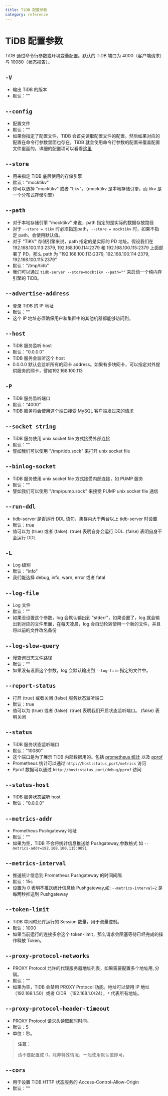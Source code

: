 ```yaml
---
title: TiDB 配置参数
category: reference
---
```


# TiDB 配置参数

TiDB 通过命令行参数或环境变量配置。默认的 TiDB 端口为 4000（客户端请求）与 10080（状态报告）。

## `-V`

+ 输出 TiDB 的版本
+ 默认：""

## `--config`

+ 配置文件
+ 默认：""
+ 如果你指定了配置文件，TiDB 会首先读取配置文件的配置。然后如果对应的配置在命令行参数里面也存在，TiDB 就会使用命令行参数的配置来覆盖配置文件里面的。详细的配置项可以看看[这里](/reference/configuration/tidb-server/configuration.md)

## `--store`

+ 用来指定 TiDB 底层使用的存储引擎
+ 默认："mocktikv"
+ 你可以选择 "mocktikv" 或者 "tikv"。（mocktikv 是本地存储引擎，而 tikv 是一个分布式存储引擎）

## `--path`

+ 对于本地存储引擎 "mocktikv" 来说，path 指定的是实际的数据存放路径
+ 对于 `--store = tikv` 时必须指定path，`--store = mocktikv` 时，如果不指定 path，会使用默认值。
+ 对于 "TiKV" 存储引擎来说，path 指定的是实际的 PD 地址。假设我们在 192.168.100.113:2379, 192.168.100.114:2379 和 192.168.100.115:2379 上面部署了 PD，那么 path 为 "192.168.100.113:2379, 192.168.100.114:2379, 192.168.100.115:2379"
+ 默认："/tmp/tidb"
+ 我们可以通过 `tidb-server --store=mocktikv --path=""` 来启动一个纯内存引擎的 TiDB。

## `--advertise-address`

+ 登录 TiDB 的 IP 地址
+ 默认：""
+ 这个 IP 地址必须确保用户和集群中的其他机器都能够访问到。

## `--host`

+ TiDB 服务监听 host
+ 默认："0.0.0.0"
+ TiDB 服务会监听这个 host
+ 0.0.0.0 默认会监听所有的网卡 address。如果有多块网卡，可以指定对外提供服务的网卡，譬如192.168.100.113

## `-P`

+ TiDB 服务监听端口
+ 默认："4000"
+ TiDB 服务将会使用这个端口接受 MySQL 客户端发过来的请求

## `--socket string`

+ TiDB 服务使用 unix socket file 方式接受外部连接
+ 默认：""
+ 譬如我们可以使用 "/tmp/tidb.sock" 来打开 unix socket file

## `--binlog-socket`

+ TiDB 服务使用 unix socket file 方式接受内部连接，如 PUMP 服务
+ 默认：""
+ 譬如我们可以使用 "/tmp/pump.sock" 来接受 PUMP unix socket file 通信

## `--run-ddl`

+ tidb-server 是否运行 DDL 语句，集群内大于两台以上 tidb-server 时设置
+ 默认：true
+ 值可以为 (true) 或者 (false). (true) 表明自身会运行 DDL. (false) 表明自身不会运行 DDL

## `-L`

+ Log 级别
+ 默认："info"
+ 我们能选择 debug, info, warn, error 或者 fatal

## `--log-file`

+ Log 文件
+ 默认：""
+ 如果没设置这个参数，log 会默认输出到 "stderr"，如果设置了，log 就会输出到对应的文件里面，在每天凌晨，log 会自动轮转使用一个新的文件，并且将以前的文件改名备份

## `--log-slow-query`

+ 慢查询日志文件路径
+ 默认：""
+ 如果没有设置这个参数，log 会默认输出到 `--log-file` 指定的文件中。

## `--report-status`

+ 打开 (true) 或者关闭 (false) 服务状态监听端口
+ 默认：true
+ 值可以为 (true) 或者 (false). (true) 表明我们开启状态监听端口。 (false) 表明关闭

## `--status`

+ TiDB 服务状态监听端口
+ 默认："10080"
+ 这个端口是为了展示 TiDB 内部数据用的。包括 [prometheus 统计](https://prometheus.io/) 以及 [pprof](https://golang.org/pkg/net/http/pprof/)
+ Prometheus 统计可以通过 `http://host:status_port/metrics` 访问
+ Pprof 数据可以通过 `http://host:status_port/debug/pprof` 访问

## `--status-host`

+ TiDB 服务状态监听 host
+ 默认："0.0.0.0"

## `--metrics-addr`

+ Prometheus Pushgateway 地址
+ 默认：""
+ 如果为空，TiDB 不会将统计信息推送给 Pushgateway,参数格式 如 `--metrics-addr=192.168.100.115:9091`

## `--metrics-interval`

+ 推送统计信息到 Prometheus Pushgateway 的时间间隔
+ 默认：15s
+ 设置为 0 表明不推送统计信息给 Pushgateway,如: `--metrics-interval=2` 是每两秒推送到 Pushgateway

## `--token-limit`

+ TiDB 中同时允许运行的 Session 数量，用于流量控制。
+ 默认：1000
+ 如果当前运行的连接多余这个 token-limit，那么请求会阻塞等待已经完成的操作释放 Token。

## `--proxy-protocol-networks`

+ PROXY Protocol 允许的代理服务器地址列表，如果需要配置多个地址用`,`分隔。
+ 默认：""
+ 如果为空，TiDB 会禁用 PROXY Protocol 功能。地址可以使用 IP 地址（192.168.1.50）或者 CIDR （192.168.1.0/24），`*` 代表所有地址。

## `--proxy-protocol-header-timeout`

+ PROXY Protocol 请求头读取超时时间。
+ 默认：5
+ 单位：秒。

> **注意：**
>
> 请不要配置成 0，除非特殊情况，一般使用默认值即可。

## `--cors`

+ 用于设置 TiDB HTTP 状态服务的 Access-Control-Allow-Origin
+ 默认：""
